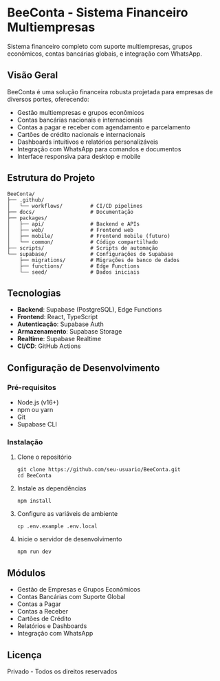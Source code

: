# BeeConta - Sistema Financeiro Multiempresas

Sistema financeiro completo com suporte multiempresas, grupos econômicos, contas bancárias globais, e integração com WhatsApp.

## Visão Geral

BeeConta é uma solução financeira robusta projetada para empresas de diversos portes, oferecendo:

- Gestão multiempresas e grupos econômicos
- Contas bancárias nacionais e internacionais
- Contas a pagar e receber com agendamento e parcelamento
- Cartões de crédito nacionais e internacionais
- Dashboards intuitivos e relatórios personalizáveis
- Integração com WhatsApp para comandos e documentos
- Interface responsiva para desktop e mobile

## Estrutura do Projeto

```
BeeConta/
├── .github/
│   └── workflows/         # CI/CD pipelines
├── docs/                  # Documentação
├── packages/
│   ├── api/               # Backend e APIs
│   ├── web/               # Frontend web
│   ├── mobile/            # Frontend mobile (futuro)
│   └── common/            # Código compartilhado
├── scripts/               # Scripts de automação
└── supabase/              # Configurações do Supabase
    ├── migrations/        # Migrações de banco de dados
    ├── functions/         # Edge Functions
    └── seed/              # Dados iniciais
```

## Tecnologias

- **Backend**: Supabase (PostgreSQL), Edge Functions
- **Frontend**: React, TypeScript
- **Autenticação**: Supabase Auth
- **Armazenamento**: Supabase Storage
- **Realtime**: Supabase Realtime
- **CI/CD**: GitHub Actions

## Configuração de Desenvolvimento

### Pré-requisitos

- Node.js (v16+)
- npm ou yarn
- Git
- Supabase CLI

### Instalação

1. Clone o repositório
   ```
   git clone https://github.com/seu-usuario/BeeConta.git
   cd BeeConta
   ```

2. Instale as dependências
   ```
   npm install
   ```

3. Configure as variáveis de ambiente
   ```
   cp .env.example .env.local
   ```

4. Inicie o servidor de desenvolvimento
   ```
   npm run dev
   ```

## Módulos

- Gestão de Empresas e Grupos Econômicos
- Contas Bancárias com Suporte Global
- Contas a Pagar
- Contas a Receber
- Cartões de Crédito
- Relatórios e Dashboards
- Integração com WhatsApp

## Licença

Privado - Todos os direitos reservados

